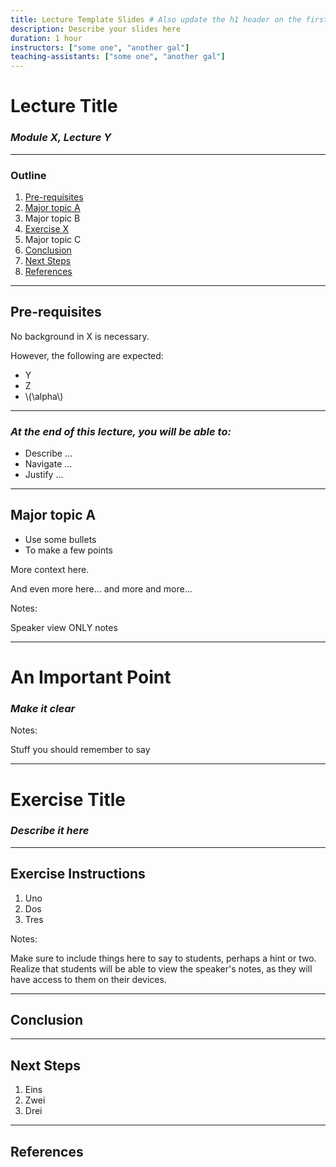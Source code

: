 ```yaml
---
title: Lecture Template Slides # Also update the h1 header on the first slide to the same name
description: Describe your slides here
duration: 1 hour
instructors: ["some one", "another gal"]
teaching-assistants: ["some one", "another gal"]
---
```


# Lecture Title

### _Module X, Lecture Y_

---

### Outline

<!--
You can reference slides within this presentation like [this other slide](#at-the-end-of-this-lecture-you-will-be-able-to) by use of the header title.

Please make your lecture precise.

- Limit the main points in a lecture to five or fewer.
- Create effective visuals, analogies, demonstrations, and examples to reinforce the main points.
  {TAs and the Parity design team can assist! Please let us know marking an item here as `TODO`}
- Emphasize your objectives and key points in the beginning, as you get to them, and as a summary at the end.

-->

<pba-flex center>

1. [Pre-requisites](#pre-requisites)
1. [Major topic A](#major-topic-a)
1. Major topic B
1. [Exercise X](#exercise-title)
1. Major topic C
1. [Conclusion](#conclusion)
1. [Next Steps](#next-steps)
1. [References](#references)

</pba-flex>

---

## Pre-requisites

No background in X is necessary.

However, the following are expected:

<pba-flex center>

- Y
- Z
- \\(\alpha\\)

</pba-flex>

---

### _At the end of this lecture, you will be able to:_

<!-- TODO: fill this in  -->

<pba-flex center>

- Describe ...
- Navigate ...
- Justify ...

</pba-flex>

---

## Major topic A

<pba-flex center>

- Use some bullets
- To make a few points

</pba-flex>

More context here.

And even more here... and more and more...

Notes:

Speaker view ONLY notes

---

# An Important Point

### _Make it clear_ <!-- .element: class="fragment" -->

Notes:

Stuff you should remember to say

---

# Exercise Title

### _Describe it here_

---

## Exercise Instructions

<!--
Detail what you want students to do in your exercise
Most exercises are less than 15 minuets in length.
-->

<pba-flex center>

1. Uno
1. Dos
1. Tres

</pba-flex>

Notes:

Make sure to include things here to say to students, perhaps a hint or two.
Realize that students will be able to view the speaker's notes, as they will have access to them on their devices.

---

## Conclusion

<!-- Summarize what we just learned, and put it in the bigger picture of what the Academy and Web3 are all about. -->

---

## Next Steps

<!--
Compile a list of:
- topics not covered here but students should consider learning about independently
- examples of the concepts covered in this lesson applied to a project, to case-study
- useful resources related to the lesson

- Reference other slides/materials by relative directory in this repo, like the [copy-paste slide templates](../../content-templates/slides/copy-paste-reveal-template-slides.md)
-->

<pba-flex center>

1. Eins
1. Zwei
1. Drei

</pba-flex>

---

## References

<!--
Compile an **annotated** list of URLs to source material referenced in making these lessons.
Ideally this is exhaustive, it can be cleaned up before delivery to students, but must include _why_ a reference is used.
For example:

- [ss58-registry](https://github.com/paritytech/ss58-registry) - A list of known SS58 account types as an enum, typically used by the Polkadot, Kusama or Substrate ecosystems.
- [wiki on parathreads](https://wiki.polkadot.network/docs/learn-parathreads) - A description of the parathread model.
-->
